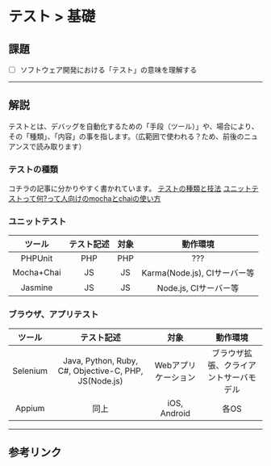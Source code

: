 # テスト > 基礎

## 課題

- [ ] ソフトウェア開発における「テスト」の意味を理解する

---

## 解説

テストとは、デバッグを自動化するための「手段（ツール）」や、場合により、その「種類」、「内容」の事を指します。（広範囲で使われる？ため、前後のニュアンスで読み取ります）

### テストの種類

コチラの記事に分かりやすく書かれています。
[テストの種類と技法](http://qiita.com/ktarow/items/8c3d94d6c21a0c86b799)
[ユニットテストって何?って人向けのmochaとchaiの使い方](http://qiita.com/y_hokkey/items/f73ea6b3d5f6902396b6)

### ユニットテスト

| ツール | テスト記述 | 対象 | 動作環境 |
|:-:|:-:|:-:|:-:|
| PHPUnit | PHP | PHP | ??? |
| Mocha+Chai | JS | JS | Karma(Node.js), CIサーバー等 |
| Jasmine | JS | JS | Node.js, CIサーバー等  |

### ブラウザ、アプリテスト

| ツール | テスト記述 | 対象 | 動作環境 |
|:-:|:-:|:-:|:-:|
| Selenium | Java, Python, Ruby, C#, Objective-C, PHP, JS(Node.js) | Webアプリケーション | ブラウザ拡張、クライアントサーバモデル |
| Appium | 同上 | iOS, Android | 各OS |

---

## 参考リンク

